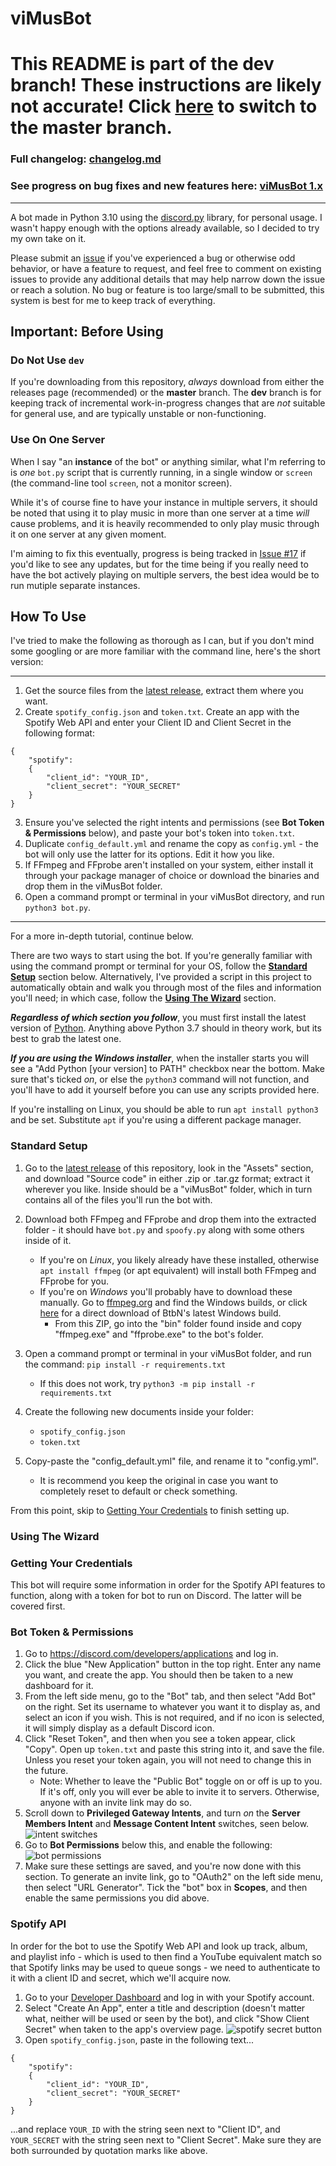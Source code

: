 # viMusBot

# This README is part of the dev branch! These instructions are likely not accurate! Click [here](https://github.com/svioletg/viMusBot/tree/master) to switch to the master branch.

### Full changelog: [changelog.md](https://github.com/svioletg/viMusBot/blob/master/changelog.md)

### See progress on bug fixes and new features here: [viMusBot 1.x](https://github.com/users/svioletg/projects/1/views/1)

---

A bot made in Python 3.10 using the [discord.py](https://github.com/Rapptz/discord.py) library, for personal usage. I wasn't happy enough with the options already available, so I decided to try my own take on it.

Please submit an [issue](https://github.com/svioletg/viMusBot/issues/new) if you've experienced a bug or otherwise odd behavior, or have a feature to request, and feel free to comment on existing issues to provide any additional details that may help narrow down the issue or reach a solution. No bug or feature is too large/small to be submitted, this system is best for me to keep track of everything.

## Important: Before Using
### Do Not Use `dev`
If you're downloading from this repository, *always* download from either the releases page (recommended) or the **master** branch. The **dev** branch is for keeping track of incremental work-in-progress changes that are *not* suitable for general use, and are typically unstable or non-functioning.

### Use On One Server
When I say "an **instance** of the bot" or anything similar, what I'm referring to is *one* `bot.py` script that is currently running, in a single window or `screen` (the command-line tool `screen`, not a monitor screen).

While it's of course fine to have your instance in multiple servers, it should be noted that using it to play music in more than one server at a time *will* cause problems, and it is heavily recommended to only play music through it on one server at any given moment.

I'm aiming to fix this eventually, progress is being tracked in [Issue #17](https://github.com/svioletg/viMusBot/issues/17) if you'd like to see any updates, but for the time being if you really need to have the bot actively playing on multiple servers, the best idea would be to run mutiple separate instances.

## How To Use

I've tried to make the following as thorough as I can, but if you don't mind some googling or are more familiar with the command line, here's the short version:

---

1. Get the source files from the [latest release](https://github.com/svioletg/viMusBot/releases/latest), extract them where you want.
2. Create `spotify_config.json` and `token.txt`. Create an app with the Spotify Web API and enter your Client ID and Client Secret in the following format:
```
{
    "spotify":
    {
        "client_id": "YOUR_ID",
        "client_secret": "YOUR_SECRET"
    }
}
```
3. Ensure you've selected the right intents and permissions (see **Bot Token & Permissions** below), and paste your bot's token into `token.txt`.
4. Duplicate `config_default.yml` and rename the copy as `config.yml` - the bot will only use the latter for its options. Edit it how you like.
5. If FFmpeg and FFprobe aren't installed on your system, either install it through your package manager of choice or download the binaries and drop them in the viMusBot folder.
6. Open a command prompt or terminal in your viMusBot directory, and run `python3 bot.py`.

---

For a more in-depth tutorial, continue below.

There are two ways to start using the bot. If you're generally familiar with using the command prompt or terminal for your OS, follow the [**Standard Setup**](#standard-setup) section below. Alternatively, I've provided a script in this project to automatically obtain and walk you through most of the files and information you'll need; in which case, follow the [**Using The Wizard**](#using-the-wizard) section.

***Regardless of which section you follow***, you must first install the latest version of [Python](https://www.python.org/downloads/). Anything above Python 3.7 should in theory work, but its best to grab the latest one.

***If you are using the Windows installer***, when the installer starts you will see a "Add Python [your version] to PATH" checkbox near the bottom. Make sure that's ticked *on*, or else the `python3` command will not function, and you'll have to add it yourself before you can use any scripts provided here.

If you're installing on Linux, you should be able to run `apt install python3` and be set. Substitute `apt` if you're using a different package manager.

### Standard Setup

1. Go to the [latest release](https://github.com/svioletg/viMusBot/releases/latest) of this repository, look in the "Assets" section, and download "Source code" in either .zip or .tar.gz format; extract it wherever you like. Inside should be a "viMusBot" folder, which in turn contains all of the files you'll run the bot with.

2. Download both FFmpeg and FFprobe and drop them into the extracted folder - it should have `bot.py` and `spoofy.py` along with some others inside of it.
    - If you're on *Linux*, you likely already have these installed, otherwise `apt install ffmpeg` (or apt equivalent) will install both FFmpeg and FFprobe for you.
    - If you're on *Windows* you'll probably have to download these manually. Go to [ffmpeg.org](https://ffmpeg.org) and find the Windows builds, or click [here](https://github.com/BtbN/FFmpeg-Builds/releases/download/latest/ffmpeg-master-latest-win64-gpl.zip) for a direct download of BtbN's latest Windows build.
        - From this ZIP, go into the "bin" folder found inside and copy "ffmpeg.exe" and "ffprobe.exe" to the bot's folder.

3. Open a command prompt or terminal in your viMusBot folder, and run the command: `pip install -r requirements.txt`
    - If this does not work, try `python3 -m pip install -r requirements.txt`

4. Create the following new documents inside your folder:
    - `spotify_config.json`
    - `token.txt`

5. Copy-paste the "config_default.yml" file, and rename it to "config.yml".
    - It is recommend you keep the original in case you want to completely reset to default or check something.

From this point, skip to [Getting Your Credentials](#getting-your-credentials) to finish setting up.

### Using The Wizard

### Getting Your Credentials

This bot will require some information in order for the Spotify API features to function, along with a token for bot to run on Discord. The latter will be covered first.

### Bot Token & Permissions

1. Go to https://discord.com/developers/applications and log in.
2. Click the blue "New Application" button in the top right. Enter any name you want, and create the app. You should then be taken to a new dashboard for it.
3. From the left side menu, go to the "Bot" tab, and then select "Add Bot" on the right. Set its username to whatever you want it to display as, and select an icon if you wish. This is not required, and if no icon is selected, it will simply display as a default Discord icon.
4. Click "Reset Token", and then when you see a token appear, click "Copy". Open up `token.txt` and paste this string into it, and save the file. Unless you reset your token again, you will not need to change this in the future.
    - Note: Whether to leave the "Public Bot" toggle on or off is up to you. If it's off, only you will ever be able to invite it to servers. Otherwise, anyone with an invite link may do so.
5. Scroll down to **Privileged Gateway Intents**, and turn *on* the **Server Members Intent** and **Message Content Intent** switches, seen below.
![intent switches](https://cdn.discordapp.com/attachments/327195739346173962/1058205536769806376/image.png)
6. Go to **Bot Permissions** below this, and enable the following:
![bot permissions](https://cdn.discordapp.com/attachments/327195739346173962/1039979708219129966/image.png)
7. Make sure these settings are saved, and you're now done with this section. To generate an invite link, go to "OAuth2" on the left side menu, then select "URL Generator". Tick the "bot" box in **Scopes**, and then enable the same permissions you did above.

### Spotify API

In order for the bot to use the Spotify Web API and look up track, album, and playlist info - which is used to then find a YouTube equivalent match so that Spotify links may be used to queue songs - we need to authenticate to it with a client ID and secret, which we'll acquire now.

1. Go to your [Developer Dashboard](https://developer.spotify.com/dashboard/applications) and log in with your Spotify account.
2. Select "Create An App", enter a title and description (doesn't matter what, neither will be used or seen by the bot), and click "Show Client Secret" when taken to the app's overview page.
![spotify secret button](https://cdn.discordapp.com/attachments/327195739346173962/1058207796497219595/image.png)
3. Open `spotify_config.json`, paste in the following text...
```
{
    "spotify":
    {
        "client_id": "YOUR_ID",
        "client_secret": "YOUR_SECRET"
    }
}
```
...and replace `YOUR_ID` with the string seen next to "Client ID", and `YOUR_SECRET` with the string seen next to "Client Secret". Make sure they are both surrounded by quotation marks like above.
